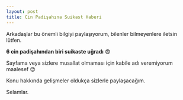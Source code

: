 ```yaml
---
layout: post
title: Cin Padişahına Suikast Haberi
---
```


Arkadaşlar bu önemli bilgiyi paylaşıyorum, bilenler bilmeyenlere iletsin lütfen.

**6 cin padişahından biri suikaste uğradı** 😨

Sayfama veya sizlere musallat olmaması için kabile adı veremiyorum maalesef 😐

Konu hakkında gelişmeler oldukça sizlerle paylaşacağım.

Selamlar.